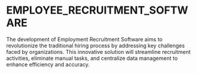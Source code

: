 # EMPLOYEE_RECRUITMENT_SOFTWARE
The development of Employment Recruitment Software aims to revolutionize the traditional hiring process by addressing key challenges faced by organizations. This innovative solution will streamline recruitment activities, eliminate manual tasks, and centralize data management to enhance efficiency and accuracy.
